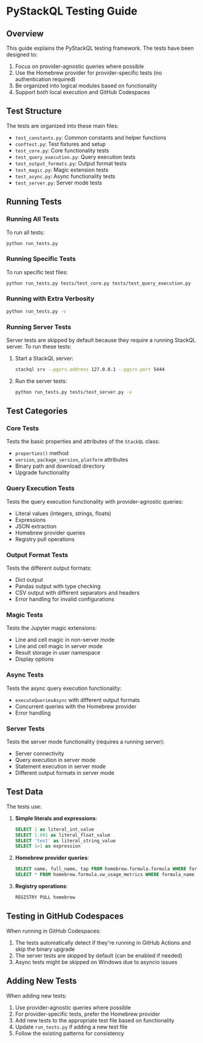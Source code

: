 # PyStackQL Testing Guide

## Overview

This guide explains the PyStackQL testing framework. The tests have been designed to:

1. Focus on provider-agnostic queries where possible
2. Use the Homebrew provider for provider-specific tests (no authentication required)
3. Be organized into logical modules based on functionality
4. Support both local execution and GitHub Codespaces

## Test Structure

The tests are organized into these main files:

- `test_constants.py`: Common constants and helper functions
- `conftest.py`: Test fixtures and setup
- `test_core.py`: Core functionality tests
- `test_query_execution.py`: Query execution tests
- `test_output_formats.py`: Output format tests
- `test_magic.py`: Magic extension tests
- `test_async.py`: Async functionality tests
- `test_server.py`: Server mode tests

## Running Tests

### Running All Tests

To run all tests:

```bash
python run_tests.py
```

### Running Specific Tests

To run specific test files:

```bash
python run_tests.py tests/test_core.py tests/test_query_execution.py
```

### Running with Extra Verbosity

```bash
python run_tests.py -v
```

### Running Server Tests

Server tests are skipped by default because they require a running StackQL server. To run these tests:

1. Start a StackQL server:
   ```bash
   stackql srv --pgsrv.address 127.0.0.1 --pgsrv.port 5444
   ```

2. Run the server tests:
   ```bash
   python run_tests.py tests/test_server.py -v
   ```

## Test Categories

### Core Tests

Tests the basic properties and attributes of the `StackQL` class:

- `properties()` method
- `version`, `package_version`, `platform` attributes
- Binary path and download directory
- Upgrade functionality

### Query Execution Tests

Tests the query execution functionality with provider-agnostic queries:

- Literal values (integers, strings, floats)
- Expressions
- JSON extraction
- Homebrew provider queries
- Registry pull operations

### Output Format Tests

Tests the different output formats:

- Dict output
- Pandas output with type checking
- CSV output with different separators and headers
- Error handling for invalid configurations

### Magic Tests

Tests the Jupyter magic extensions:

- Line and cell magic in non-server mode
- Line and cell magic in server mode
- Result storage in user namespace
- Display options

### Async Tests

Tests the async query execution functionality:

- `executeQueriesAsync` with different output formats
- Concurrent queries with the Homebrew provider
- Error handling

### Server Tests

Tests the server mode functionality (requires a running server):

- Server connectivity
- Query execution in server mode
- Statement execution in server mode
- Different output formats in server mode

## Test Data

The tests use:

1. **Simple literals and expressions**:
   ```sql
   SELECT 1 as literal_int_value
   SELECT 1.001 as literal_float_value
   SELECT 'test' as literal_string_value
   SELECT 1=1 as expression
   ```

2. **Homebrew provider queries**:
   ```sql
   SELECT name, full_name, tap FROM homebrew.formula.formula WHERE formula_name = 'stackql'
   SELECT * FROM homebrew.formula.vw_usage_metrics WHERE formula_name = 'stackql'
   ```

3. **Registry operations**:
   ```sql
   REGISTRY PULL homebrew
   ```

## Testing in GitHub Codespaces

When running in GitHub Codespaces:

1. The tests automatically detect if they're running in GitHub Actions and skip the binary upgrade
2. The server tests are skipped by default (can be enabled if needed)
3. Async tests might be skipped on Windows due to asyncio issues

## Adding New Tests

When adding new tests:

1. Use provider-agnostic queries where possible
2. For provider-specific tests, prefer the Homebrew provider
3. Add new tests to the appropriate test file based on functionality
4. Update `run_tests.py` if adding a new test file
5. Follow the existing patterns for consistency